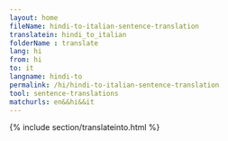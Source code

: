 ```yaml
---
layout: home
fileName: hindi-to-italian-sentence-translation
translatein: hindi_to_italian
folderName : translate
lang: hi
from: hi
to: it
langname: hindi-to
permalink: /hi/hindi-to-italian-sentence-translation
tool: sentence-translations
matchurls: en&&hi&&it
---
```

{% include section/translateinto.html %}
